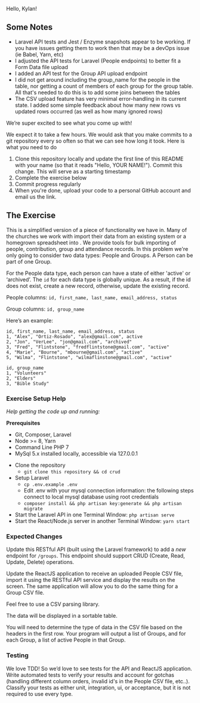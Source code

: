 Hello, Kylan!

## Some Notes

* Laravel API tests and Jest / Enzyme snapshots appear to be working. If you have issues getting them to work then that may be a devOps issue (ie Babel, Yarn, etc)
* I adjusted the API tests for Laravel (People endpoints) to better fit a Form Data file upload
* I added an API test for the Group API upload endpoint
* I did not get around including the group_name for the people in the table, nor getting a count of members of each group for the group table. All that's needed to do this is to add some joins between the tables
* The CSV upload feature has very minimal error-handling in its current state. I added some simple feedback about how many new rows vs updated rows occurred (as well as how many ignored rows)

We’re super excited to see what you come up with!

We expect it to take a few hours. We would ask that you make commits to a git repository every so often so that we can see how long it took. Here is what you need to do

1. Clone this repository locally and update the first line of this README with your name (so that it reads "Hello, YOUR NAME!"). Commit this change. This will serve as a starting timestamp
2. Complete the exercise below
3. Commit progress regularly
4. When you're done, upload your code to a personal GitHub account and email us the link.

## The Exercise

This is a simplified version of a piece of functionality we have in. Many of the churches we work with import their data from an existing system or a homegrown spreadsheet into . We provide tools for bulk importing of people, contribution, group and attendance records.
In this problem we're only going to consider two data types: People and Groups. A Person can be part of one Group.

For the People data type, each person can have a state of either 'active' or ‘archived’. The `id` for each data type is globally unique. As a result, if the id does not exist, create a new record, otherwise, update the existing record.

People columns:
  `id, first_name, last_name, email_address, status`

Group columns:
  `id, group_name`

Here’s an example:

```
id, first_name, last_name, email_address, status
1, "Alex", "Ortiz-Rosado", "alex@gmail.com", active
2, "Jon", "VerLee", "jon@gmail.com", "archived"
3, "Fred", "Flintstone", "fredflintstone@gmail.com", "active"
4, "Marie", "Bourne", "mbourne@gmail.com", "active"
5, "Wilma", "Flintstone", "wilmaflinstone@gmail.com", "active"
```

```
id, group_name
1, "Volunteers"
2, "Elders"
3, "Bible Study"
```

### Exercise Setup Help

*Help getting the code up and running:*

**Prerequisites**
* Git, Composer, Laravel
* Node >= 8, Yarn
* Command Line PHP 7
* MySql 5.x installed locally, accessible via 127.0.0.1

- Clone the repository
  - `git clone this repository && cd crud`
- Setup Laravel
  - `cp .env.example .env`
  - Edit .env with your mysql connection information: the following steps connect to local mysql database using root credentials
  - `composer install && php artisan key:generate && php artisan migrate`
- Start the Laravel API in one Terminal Window: `php artisan serve`
- Start the React/Node.js server in another Terminal Window: `yarn start`


### Expected Changes

Update this RESTful API (built using the Laravel framework) to add a _new_ endpoint for `/groups`. This endpoint should support CRUD (Create, Read, Update, Delete) operations.

Update the ReactJS  application to receive an uploaded People CSV file, import it using the RESTful API service and display the results on the screen. The same application will allow you to do the same thing for a Group CSV file.

Feel free to use a CSV parsing library.

The data will be displayed in a sortable table.

You will need to determine the type of data in the CSV file based on the headers in the first row. Your program will output a list of Groups, and for each Group, a list of active People in that Group.

### Testing

We love TDD! So we’d love to see tests for the API and ReactJS application. Write automated tests to verify your results and account for gotchas (handling different column orders, invalid id's in the People CSV file, etc..). Classify your tests as either unit, integration, ui, or acceptance, but it is not required to use every type.
